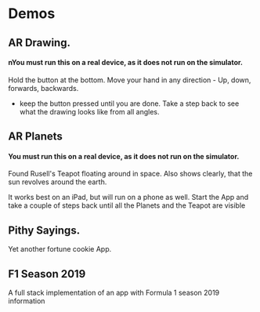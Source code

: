 # Demos

## AR Drawing.
#### nYou must run this on a real device, as it does not run on the simulator.

Hold the button at the bottom.
Move your hand in any direction - Up, down, forwards, backwards.
- keep the button pressed until you are done.
Take a step back to see what the drawing looks like from all angles.

## AR Planets
#### You must run this on a real device, as it does not run on the simulator.

Found Rusell's Teapot floating around in space.
Also shows clearly, that the sun revolves around the earth.

It works best on an iPad, but will run on a phone as well.
Start the App and take a couple of steps back until all the Planets and the Teapot are visible

## Pithy Sayings. 
Yet another fortune cookie App.

## F1 Season 2019
A full stack implementation of an app with Formula 1 season 2019 information

